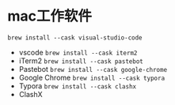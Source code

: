 # mac工作软件
`brew install --cask visual-studio-code`
- vscode
`brew install --cask iterm2`
- iTerm2
`brew install --cask pastebot`
- Pastebot
`brew install --cask google-chrome`
- Google Chrome
`brew install --cask typora`
- Typora
`brew install --cask clashx`
- ClashX